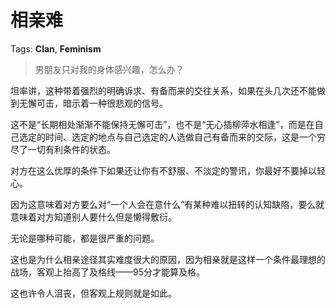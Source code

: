 # 相亲难

Tags: **Clan**, **Feminism**

> 男朋友只对我的身体感兴趣，怎么办？



坦率讲，这种带着强烈的明确诉求、有备而来的交往关系，如果在头几次还不能做到无懈可击，暗示着一种很悲观的信号。

这不是“长期相处渐渐不能保持无懈可击”，也不是“无心插柳萍水相逢”，而是在自己选定的时间、选定的地点与自己选定的人选做自己有备而来的交际，这是一个穷尽了一切有利条件的状态。

对方在这么优厚的条件下如果还让你有不舒服、不淡定的警讯，你最好不要掉以轻心。

因为这意味着对方要么对“一个人会在意什么”有某种难以扭转的认知缺陷，要么就意味着对方知道别人要什么但是懒得敷衍。

无论是哪种可能，都是很严重的问题。

这也是为什么相亲途径其实难度很大的原因，因为相亲就是这样一个条件最理想的战场，客观上抬高了及格线——95分才能算及格。

这也许令人沮丧，但客观上规则就是如此。



